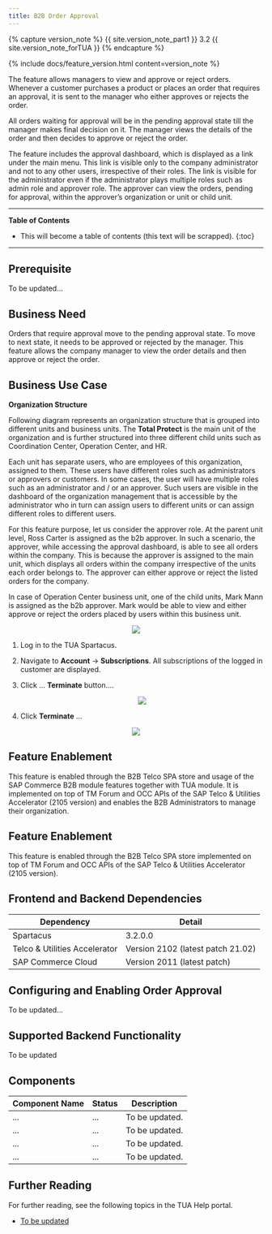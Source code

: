 ```yaml
---
title: B2B Order Approval
---
```


{% capture version_note %}
{{ site.version_note_part1 }} 3.2 {{ site.version_note_forTUA }}
{% endcapture %}

{% include docs/feature_version.html content=version_note %}

The feature allows managers to view and approve or reject orders. Whenever a customer purchases a product or places an order that requires an approval, it is sent to the manager who either approves or rejects the order.  

All orders waiting for approval will be in the pending approval state till the manager makes final decision on it. The manager views the details of the order and then decides to approve or reject the order. 

The feature includes the approval dashboard, which is displayed as a link under the main menu. This link is visible only to the company administrator and not to any other users, irrespective of their roles. The link is visible for the administrator even if the administrator plays multiple roles such as admin role and approver role. The approver can view the orders, pending for approval, within the approver’s organization or unit or child unit.

***

**Table of Contents**

- This will become a table of contents (this text will be scrapped).
{:toc}

***

## Prerequisite

To be updated...

## Business Need

Orders that require approval move to the pending approval state. To move to next state, it needs to be approved or rejected by the manager. This feature allows the company manager to view the order details and then approve or reject the order.

## Business Use Case

**Organization Structure**

Following diagram represents an organization structure that is grouped into different units and business units. The **Total Protect** is the main unit of the organization and is further structured into three different child units such as Coordination Center, Operation Center, and HR.

Each unit has separate users, who are employees of this organization, assigned to them. These users have different roles such as administrators or approvers or customers. In some cases, the user will have multiple roles such as an administrator and / or an approver. Such users are visible in the dashboard of the organization management that is accessible by the administrator who in turn can assign users to different units or can assign different roles to different users.

For this feature purpose, let us consider the approver role. At the parent unit level, Ross Carter is assigned as the b2b approver. In such a scenario, the approver, while accessing the approval dashboard, is able to see all orders within the company. This is because the approver is assigned to the main unit, which displays all orders within the company irrespective of the units each order belongs to. The approver can either approve or reject the listed orders for the company.

In case of Operation Center business unit, one of the child units, Mark Mann is assigned as the b2b approver. Mark would be able to view and either approve or reject the orders placed by users within this business unit.

   <p align="center"><img src="{{ site.baseurl }}/assets/images/telco/organization-structure2.png"></p>

1. Log in to the TUA Spartacus.

1. Navigate to **Account** -> **Subscriptions**. All subscriptions of the logged in customer are displayed.
1. Click ... **Terminate** button....

    <p align="center"><img src="{{ site.baseurl }}/assets/images/telco/1banner-termination-button.png"></p>

1.  Click **Terminate** ...

<p align="center"><img src="{{ site.baseurl }}/assets/images/telco/confirmation-message.png"></p>

## Feature Enablement

This feature is enabled through the B2B Telco SPA store and usage of the SAP Commerce B2B module features together with TUA module. It is implemented on top of TM Forum and OCC APIs of the SAP Telco & Utilities Accelerator (2105 version) and enables the B2B Administrators to manage their organization.

## Feature Enablement

This feature is enabled through the B2B Telco SPA store implemented on top of TM Forum and OCC APIs of the SAP Telco & Utilities Accelerator (2105 version).

## Frontend and Backend Dependencies

| Dependency                                	| Detail                                                 	|
|--------------------------------------------	|--------------------------------------------------------	|
| Spartacus                                     	| 3.2.0.0                                          	|
| Telco & Utilities Accelerator	             	| Version 2102 (latest patch 21.02)            	|
| SAP Commerce Cloud 	| Version 2011 (latest patch) 	|

## Configuring and Enabling Order Approval

To be updated...

## Supported Backend Functionality

To be updated

## Components

| Component   Name                 	| Status  	| Description                                                                                                                                                                                                         	|
|----------------------------------	|---------	|---------------------------------------------------------------------------------------------------------------------------------------------------------------------------------------------------------------------	|
| ...       	| ...     	| To be updated.               	|
| ...              	| ... 	| To be updated.                                                       	|
| ...             	| ... 	| To be updated.                                                                                                                          	|
| ... 	| ... 	| To be updated.

## Further Reading

For further reading, see the following topics in the TUA Help portal.

- [To be updated](https://help.sap.com/viewer/c762d9007c5c4f38bafbe4788446983e/latest/en-US/602fadbbb42c40a68750d0dac7deba8a.html)